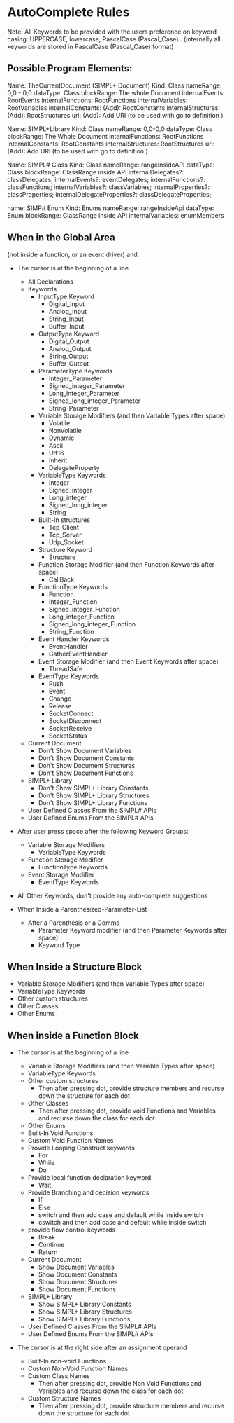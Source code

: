 # AutoComplete Rules

Note:  All Keywords to be provided with the users preference on keyword casing:  UPPERCASE, lowercase,  PascalCase (Pascal_Case) .  (internally all keywords are stored in PascalCase (Pascal_Case) format)

## Possible Program Elements:
Name: TheCurrentDocument (SIMPL+ Document)
Kind: Class
nameRange: 0,0 - 0,0
dataType: Class
blockRange: The whole Document
internalEvents: RootEvents
internalFunctions: RootFunctions
internalVariables: RootVariables
internalConstants: (Add): RootConstants
internalStructures: (Add): RootStructures
uri: (Add): Add URI (to be used with go to definition )

Name: SIMPL+Library
Kind: Class
nameRange: 0,0-0,0
dataType: Class
blockRange: The Whole Document
internalFunctions: RootFunctions
internalConstants: RootConstants
internalStructures: RootStructures
uri: (Add): Add URI (to be used with go to definition )

Name: SIMPL# Class
Kind: Class
nameRange: rangeInsideAPI
dataType: Class
blockRange: ClassRange inside API
internalDelegates?: classDelegates;
internalEvents?: eventDelegates;
internalFunctions?: classFunctions;
internalVariables?: classVariables;
internalProperties?: classProperties;
internalDelegateProperties?: classDelegateProperties;

name: SIMP# Enum
Kind: Enums
nameRange: rangeInsideApi
dataType: Enum
blockRange: ClassRange inside API
internalVariables: enumMembers


## When in the Global Area 
(not inside a function, or an event driver) and:
* The cursor is at the beginning of a line
    * All Declarations
    * Keywords
        * InputType Keyword
            * Digital_Input
            * Analog_Input
            * String_Input
            * Buffer_Input
        * OutputType Keyword
            * Digital_Output
            * Analog_Output
            * String_Output
            * Buffer_Output
        * ParameterType Keywords
            * Integer_Parameter
            * Signed_integer_Parameter
            * Long_integer_Parameter
            * Signed_long_integer_Parameter
            * String_Parameter
        * Variable Storage Modifiers (and then Variable Types after space)
            * Volatile
            * NonVolatile
            * Dynamic
            * Ascii
            * Utf16
            * Inherit
            * DelegateProperty
        * VariableType Keywords
            * Integer
            * Signed_integer
            * Long_integer
            * Signed_long_integer
            * String
        * Built-In structures
            * Tcp_Client
            * Tcp_Server
            * Udp_Socket
        * Structure Keyword
            * Structure
        * Function Storage Modifier (and then Function Keywords after space)
            * CallBack
        * FunctionType Keywords
            * Function
            * Integer_Function
            * Signed_integer_Function
            * Long_integer_Function
            * Signed_long_integer_Function
            * String_Function
        * Event Handler Keywords
            * EventHandler
            * GatherEventHandler
        * Event Storage Modifier (and then Event Keywords after space)
            * ThreadSafe
        * EventType Keywords
            * Push
            * Event
            * Change
            * Release
            * SocketConnect
            * SocketDisconnect
            * SocketReceive
            * SocketStatus
    * Current Document
        * Don't Show Document Variables
        * Don't Show Document Constants
        * Don't Show Document Structures
        * Don't Show Document Functions
    * SIMPL+ Library
        * Don't Show SIMPL+ Library Constants
        * Don't Show SIMPL+ Library Structures
        * Don't Show SIMPL+ Library Functions
    * User Defined Classes From the SIMPL# APIs
    * User Defined Enums From the SIMPL# APIs

* After user press space after the following Keyword Groups: 
    * Variable Storage Modifiers
        * VariableType Keywords
    * Function Storage Modifier
        * FunctionType Keywords
    * Event Storage Modifier
        * EventType Keywords
* All Other Keywords, don't provide any auto-complete suggestions

* When Inside a Parenthesized-Parameter-List
    * After a Parenthesis or a Comma
        * Parameter Keyword modifier (and then Parameter Keywords after space)
        * Keyword Type

## When Inside a Structure Block
* Variable Storage Modifiers (and then Variable Types after space)
* VariableType Keywords
* Other custom structures
* Other Classes
* Other Enums



## When inside a Function Block
* The cursor is at the beginning of a line
    * Variable Storage Modifiers (and then Variable Types after space)
    * VariableType Keywords
    * Other custom structures
        * Then after pressing dot, provide structure members and recurse down the structure for each dot
    * Other Classes
        * Then after pressing dot, provide void Functions and Variables and recurse down the class for each dot
    * Other Enums
    * Built-In Void Functions
    * Custom Void Function Names
    * Provide Looping Construct keywords
        * For
        * While
        * Do
    * Provide local function declaration keyword
        * Wait
    * Provide Branching and decision keywords
        * If
        * Else
        * switch and then add case and default while inside switch
        * cswitch and then add case and default while inside switch
    * provide flow control keywords
        * Break
        * Continue
        * Return
    * Current Document
        * Show Document Variables
        * Show Document Constants
        * Show Document Structures
        * Show Document Functions
    * SIMPL+ Library
        * Show SIMPL+ Library Constants
        * Show SIMPL+ Library Structures
        * Show SIMPL+ Library Functions
    * User Defined Classes From the SIMPL# APIs
    * User Defined Enums From the SIMPL# APIs

* The cursor is at the right side after an assignment operand
    * Built-In non-void Functions
    * Custom Non-Void Function Names
    * Custom Class Names
        * Then after pressing dot, provide Non Void Functions and Variables and recurse down the class for each dot
    * Custom Structure Names
        * Then after pressing dot, provide structure members and recurse down the structure for each dot